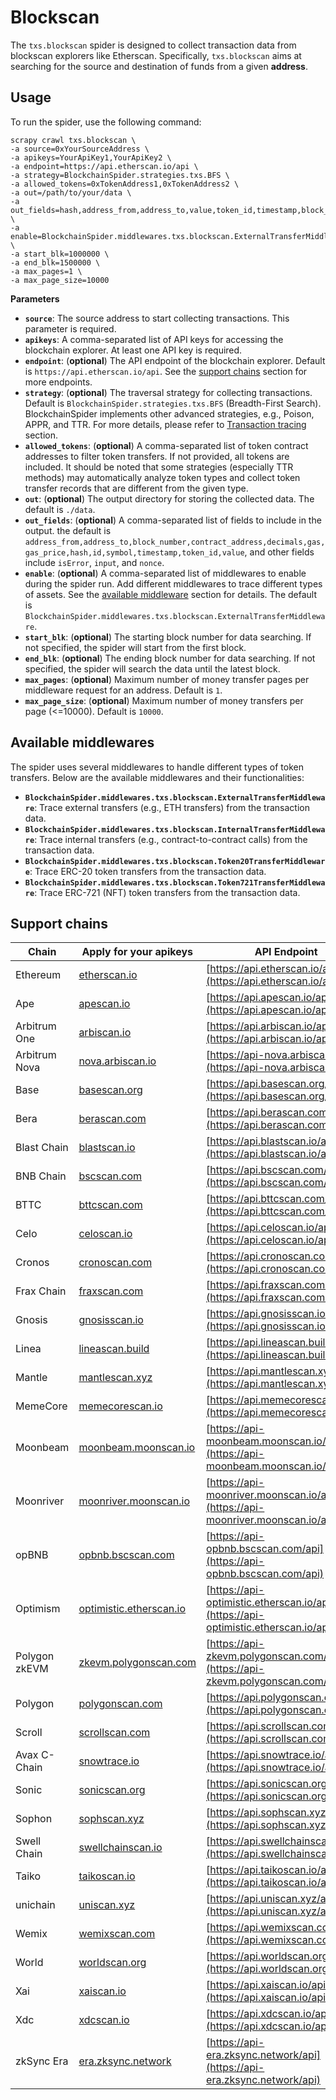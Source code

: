 # Blockscan

The `txs.blockscan` spider is designed to collect transaction data from blockscan explorers like
Etherscan. 
Specifically, `txs.blockscan` aims at searching for the source and destination of funds from a given **address**.

## Usage

To run the spider, use the following command:

```shell
scrapy crawl txs.blockscan \
-a source=0xYourSourceAddress \
-a apikeys=YourApiKey1,YourApiKey2 \
-a endpoint=https://api.etherscan.io/api \
-a strategy=BlockchainSpider.strategies.txs.BFS \
-a allowed_tokens=0xTokenAddress1,0xTokenAddress2 \
-a out=/path/to/your/data \
-a out_fields=hash,address_from,address_to,value,token_id,timestamp,block_number,contract_address,symbol,decimals \
-a enable=BlockchainSpider.middlewares.txs.blockscan.ExternalTransferMiddleware,BlockchainSpider.middlewares.txs.blockscan.Token20TransferMiddleware \
-a start_blk=1000000 \
-a end_blk=1500000 \
-a max_pages=1 \
-a max_page_size=10000
```

**Parameters**

- **`source`**: The source address to start collecting transactions. This parameter is required.
- **`apikeys`**: A comma-separated list of API keys for accessing the blockchain explorer. At least one API key is
  required.
- **`endpoint`**: (**optional**) The API endpoint of the blockchain explorer.
  Default is `https://api.etherscan.io/api`.
  See the [support chains](#support-chains) section for more endpoints.
- **`strategy`**: (**optional**) The traversal strategy for collecting transactions.
  Default is `BlockchainSpider.strategies.txs.BFS` (Breadth-First Search).
  BlockchainSpider implements other advanced strategies, e.g., Poison, APPR, and TTR.
  For more details, please refer to [Transaction tracing](../../../advance/transaction_tracing) section.
- **`allowed_tokens`**: (**optional**) A comma-separated list of token contract addresses to filter token transfers.
  If not provided, all tokens are included.
  It should be noted that some strategies (especially TTR methods) may automatically analyze token types and collect
  token transfer records that are different from the given type.
- **`out`**: (**optional**) The output directory for storing the collected data. The default is `./data`.
- **`out_fields`**: (**optional**) A comma-separated list of fields to include in the output.
  the default is
  `address_from,address_to,block_number,contract_address,decimals,gas,gas_price,hash,id,symbol,timestamp,token_id,value`,
  and other fields include `isError`, `input`, and `nonce`.
- **`enable`**: (**optional**) A comma-separated list of middlewares to enable during the spider run.
  Add different middlewares to trace different types of assets.
  See the [available middleware](#available-middlewares) section for details.
  The default is `BlockchainSpider.middlewares.txs.blockscan.ExternalTransferMiddleware`.
- **`start_blk`**: (**optional**) The starting block number for data searching.
  If not specified, the spider will start from the first block.
- **`end_blk`**: (**optional**) The ending block number for data searching.
  If not specified, the spider will search the data until the latest block.
- **`max_pages`**: (**optional**) Maximum number of money transfer pages per middleware request for an address. Default is `1`.
- **`max_page_size`**: (**optional**) Maximum number of money transfers per page (<=10000). Default is `10000`.

<span id="available_middlewares"></span>

## Available middlewares

The spider uses several middlewares to handle different types of token transfers.
Below are the available middlewares and their functionalities:

- **`BlockchainSpider.middlewares.txs.blockscan.ExternalTransferMiddleware`**: Trace external transfers (e.g., ETH
  transfers) from the transaction data.
- **`BlockchainSpider.middlewares.txs.blockscan.InternalTransferMiddleware`**: Trace internal transfers (e.g.,
  contract-to-contract calls) from the transaction data.
- **`BlockchainSpider.middlewares.txs.blockscan.Token20TransferMiddleware`**: Trace ERC-20 token transfers from the
  transaction data.
- **`BlockchainSpider.middlewares.txs.blockscan.Token721TransferMiddleware`**: Trace ERC-721 (NFT) token transfers from
  the transaction data.

<span id="support_chains"></span>

## Support chains

| Chain         | Apply for your apikeys                                     | API Endpoint                                                                       |
|---------------|------------------------------------------------------------|------------------------------------------------------------------------------------|
| Ethereum      | [etherscan.io](https://etherscan.io)                       | [https://api.etherscan.io/api](https://api.etherscan.io/api)                       |
| Ape           | [apescan.io](https://apescan.io)                           | [https://api.apescan.io/api](https://api.apescan.io/api)                           |
| Arbitrum One  | [arbiscan.io](https://arbiscan.io)                         | [https://api.arbiscan.io/api](https://api.arbiscan.io/api)                         |
| Arbitrum Nova | [nova.arbiscan.io](https://nova.arbiscan.io)               | [https://api-nova.arbiscan.io/api](https://api-nova.arbiscan.io/api)               |
| Base          | [basescan.org](https://basescan.org)                       | [https://api.basescan.org/api](https://api.basescan.org/api)                       |
| Bera          | [berascan.com](https://berascan.com)                       | [https://api.berascan.com/api](https://api.berascan.com/api)                       |
| Blast Chain   | [blastscan.io](https://blastscan.io)                       | [https://api.blastscan.io/api](https://api.blastscan.io/api)                       |
| BNB Chain     | [bscscan.com](https://bscscan.com)                         | [https://api.bscscan.com/api](https://api.bscscan.com/api)                         |
| BTTC          | [bttcscan.com](https://bttcscan.com)                       | [https://api.bttcscan.com/api](https://api.bttcscan.com/api)                       |
| Celo          | [celoscan.io](https://celoscan.io)                         | [https://api.celoscan.io/api](https://api.celoscan.io/api)                         |
| Cronos        | [cronoscan.com](https://cronoscan.com)                     | [https://api.cronoscan.com/api](https://api.cronoscan.com/api)                     |
| Frax Chain    | [fraxscan.com](https://fraxscan.com)                       | [https://api.fraxscan.com/api](https://api.fraxscan.com/api)                       |
| Gnosis        | [gnosisscan.io](https://gnosisscan.io)                     | [https://api.gnosisscan.io/api](https://api.gnosisscan.io/api)                     |
| Linea         | [lineascan.build](https://lineascan.build)                 | [https://api.lineascan.build/api](https://api.lineascan.build/api)                 |
| Mantle        | [mantlescan.xyz](https://mantlescan.xyz)                   | [https://api.mantlescan.xyz/api](https://api.mantlescan.xyz/api)                   |
| MemeCore      | [memecorescan.io](https://memecorescan.io)                 | [https://api.memecorescan.io/api](https://api.memecorescan.io/api)                 |
| Moonbeam      | [moonbeam.moonscan.io](https://moonbeam.moonscan.io)       | [https://api-moonbeam.moonscan.io/api](https://api-moonbeam.moonscan.io/api)       |
| Moonriver     | [moonriver.moonscan.io](https://moonriver.moonscan.io)     | [https://api-moonriver.moonscan.io/api](https://api-moonriver.moonscan.io/api)     |
| opBNB         | [opbnb.bscscan.com](https://opbnb.bscscan.com/)            | [https://api-opbnb.bscscan.com/api](https://api-opbnb.bscscan.com/api)             |
| Optimism      | [optimistic.etherscan.io](https://optimistic.etherscan.io) | [https://api-optimistic.etherscan.io/api](https://api-optimistic.etherscan.io/api) |
| Polygon zkEVM | [zkevm.polygonscan.com](https://zkevm.polygonscan.com)     | [https://api-zkevm.polygonscan.com/api](https://api-zkevm.polygonscan.com/api)     |
| Polygon       | [polygonscan.com](https://polygonscan.com)                 | [https://api.polygonscan.com/api](https://api.polygonscan.com/api)                 |
| Scroll        | [scrollscan.com](https://scrollscan.com)                   | [https://api.scrollscan.com/api](https://api.scrollscan.com/api)                   |
| Avax C-Chain  | [snowtrace.io](https://snowtrace.io)                       | [https://api.snowtrace.io/api](https://api.snowtrace.io/api)                       |
| Sonic         | [sonicscan.org](https://sonicscan.org)                     | [https://api.sonicscan.org/api](https://api.sonicscan.org/api)                     |
| Sophon        | [sophscan.xyz](https://sophscan.xyz)                       | [https://api.sophscan.xyz/api](https://api.sophscan.xyz/api)                       |
| Swell Chain   | [swellchainscan.io](https://swellchainscan.io)             | [https://api.swellchainscan.io/api](https://api.swellchainscan.io/api)             |
| Taiko         | [taikoscan.io](https://taikoscan.io)                       | [https://api.taikoscan.io/api](https://api.taikoscan.io/api)                       |
| unichain      | [uniscan.xyz](https://uniscan.xyz)                         | [https://api.uniscan.xyz/api](https://api.uniscan.xyz/api)                         |
| Wemix         | [wemixscan.com](https://wemixscan.com)                     | [https://api.wemixscan.com/api](https://api.wemixscan.com/api)                     |
| World         | [worldscan.org](https://worldscan.org)                     | [https://api.worldscan.org/api](https://api.worldscan.org/api)                     |
| Xai           | [xaiscan.io](https://xaiscan.io)                           | [https://api.xaiscan.io/api](https://api.xaiscan.io/api)                           |
| Xdc           | [xdcscan.io](https://xdcscan.io)                           | [https://api.xdcscan.io/api](https://api.xdcscan.io/api)                           |
| zkSync Era    | [era.zksync.network](https://era.zksync.network)           | [https://api-era.zksync.network/api](https://api-era.zksync.network/api)           |